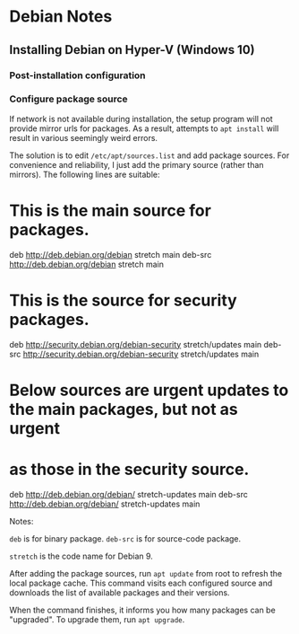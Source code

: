 # Debian Notes

## Installing Debian on Hyper-V (Windows 10)


### Post-installation configuration

### Configure package source

If network is not available during installation, the setup program will not
provide mirror urls for packages. As a result, attempts to `apt install` will
result in various seemingly weird errors.

The solution is to edit `/etc/apt/sources.list` and add package sources. For
convenience and reliability, I just add the primary source (rather than
mirrors). The following lines are suitable:

  # This is the main source for packages.
  deb http://deb.debian.org/debian stretch main
  deb-src http://deb.debian.org/debian stretch main

  # This is the source for security packages.
  deb http://security.debian.org/debian-security stretch/updates main
  deb-src http://security.debian.org/debian-security stretch/updates main

  # Below sources are urgent updates to the main packages, but not as urgent
  # as those in the security source.
  deb http://deb.debian.org/debian/ stretch-updates main
  deb-src http://deb.debian.org/debian/ stretch-updates main

Notes:

  `deb` is for binary package. `deb-src` is for source-code package.

  `stretch` is the code name for Debian 9.

After adding the package sources, run `apt update` from root to refresh the
local package cache. This command visits each configured source and downloads
the list of available packages and their versions.

When the command finishes, it informs you how many packages can be "upgraded".
To upgrade them, run `apt upgrade`.
